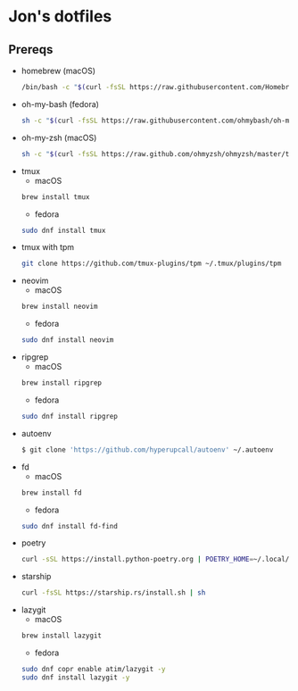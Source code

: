 # Jon's dotfiles

## Prereqs

- homebrew (macOS)
    ```sh
    /bin/bash -c "$(curl -fsSL https://raw.githubusercontent.com/Homebrew/install/HEAD/install.sh)"
    ```
- oh-my-bash (fedora)
    ```sh
    sh -c "$(curl -fsSL https://raw.githubusercontent.com/ohmybash/oh-my-bash/master/tools/install.sh)"
    ```
- oh-my-zsh (macOS)
    ```sh
    sh -c "$(curl -fsSL https://raw.github.com/ohmyzsh/ohmyzsh/master/tools/install.sh)"
    ```
- tmux
    - macOS
    ```sh
    brew install tmux
    ```
    - fedora
    ```sh
    sudo dnf install tmux
    ```
- tmux with tpm
    ```sh
    git clone https://github.com/tmux-plugins/tpm ~/.tmux/plugins/tpm
    ```
- neovim
    - macOS
    ```sh
    brew install neovim
    ```
    - fedora
    ```sh
    sudo dnf install neovim
    ```
- ripgrep
    - macOS
    ```sh
    brew install ripgrep
    ```
    - fedora
    ```sh
    sudo dnf install ripgrep
    ```
- autoenv
    ```sh
    $ git clone 'https://github.com/hyperupcall/autoenv' ~/.autoenv
    ```
- fd 
    - macOS
    ```sh
    brew install fd
    ```
    - fedora
    ```sh
    sudo dnf install fd-find
    ```
- poetry
    ```sh
    curl -sSL https://install.python-poetry.org | POETRY_HOME=~/.local/share/pypoetry python3 -
    ```
- starship
    ```sh
    curl -fsSL https://starship.rs/install.sh | sh
    ```
- lazygit 
    - macOS
    ```sh
    brew install lazygit
    ```
    - fedora
    ```sh
    sudo dnf copr enable atim/lazygit -y
    sudo dnf install lazygit -y
    ```

